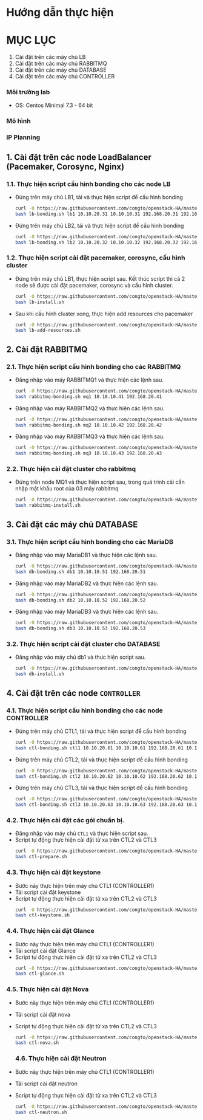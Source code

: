 ﻿# Hướng dẫn thực hiện
# MỤC LỤC 

1. Cài đặt trên các máy chủ LB
2. Cài đặt trên các máy chủ RABBITMQ
3. Cài đặt trên các máy chủ DATABASE
4. Cài đặt trên các máy chủ CONTROLLER


### Môi trường lab
- OS: Centos Minimal 7.3 - 64 bit

### Mô hình

### IP Planning


## 1. Cài đặt trên các node LoadBalancer (Pacemaker, Corosync, Nginx)

### 1.1. Thực hiện script cấu hình bonding cho các node LB
- Đứng trên máy chủ LB1, tải và thực hiện script để cấu hình bonding
  ```sh
  curl -O https://raw.githubusercontent.com/congto/openstack-HA/master/scripts/lb-bonding.sh
  bash lb-bonding.sh lb1 10.10.20.31 10.10.10.31 192.168.20.31 192.168.40.31
  ```

- Đứng trên máy chủ LB2, tải và thực hiện script để cấu hình bonding
  ```sh
  curl -O https://raw.githubusercontent.com/congto/openstack-HA/master/scripts/lb-bonding.sh
  bash lb-bonding.sh lb2 10.10.20.32 10.10.10.32 192.168.20.32 192.168.40.32
  ```

### 1.2. Thực hiện script cài đặt pacemaker, corosync, cấu hình cluster

- Đứng trên máy chủ LB1, thực hiện script sau. Kết thúc script thì cả 2 node sẽ được cài đặt pacemaker, corosync và cấu hình cluster. 
  ```sh
  curl -O https://raw.githubusercontent.com/congto/openstack-HA/master/scripts/lb-install.sh
  bash lb-install.sh
  ```
  
- Sau khi cấu hình cluster xong, thực hiện add resources cho pacemaker
  ```sh
  curl -O https://raw.githubusercontent.com/congto/openstack-HA/master/scripts/lb-add-resources.sh
  bash lb-add-resources.sh
  ```

## 2. Cài đặt RABBITMQ 
### 2.1. Thực hiện script cấu hình bonding cho các RABBITMQ
- Đăng nhập vào máy RABBITMQ1 và thực hiện các lệnh sau.
  ```sh
  curl -O https://raw.githubusercontent.com/congto/openstack-HA/master/scripts/rabbitmq-bonding.sh
  bash rabbitmq-bonding.sh mq1 10.10.10.41 192.168.20.41
  ```
  
- Đăng nhập vào máy RABBITMQ2 và thực hiện các lệnh sau.
  ```sh
  curl -O https://raw.githubusercontent.com/congto/openstack-HA/master/scripts/rabbitmq-bonding.sh
  bash rabbitmq-bonding.sh mq2 10.10.10.42 192.168.20.42
  ```

- Đăng nhập vào máy RABBITMQ3 và thực hiện các lệnh sau.
  ```sh
  curl -O https://raw.githubusercontent.com/congto/openstack-HA/master/scripts/rabbitmq-bonding.sh
  bash rabbitmq-bonding.sh mq3 10.10.10.43 192.168.20.43
  ```
  
### 2.2. Thực hiện cài đặt cluster cho rabbitmq
- Đứng trên node MQ1 và thực hiện script sau, trong quá trình cài cần nhập mật khẩu root của 03 máy rabbitmq
  ```sh
  curl -O https://raw.githubusercontent.com/congto/openstack-HA/master/scripts/rabbitmq-install.sh
  bash rabbitmq-install.sh
  ````
  
  
## 3. Cài đặt các máy chủ DATABASE
### 3.1. Thực hiện script cấu hình bonding cho các MariaDB
- Đăng nhập vào máy MariaDB1 và thực hiện các lệnh sau.
  ```sh
  curl -O https://raw.githubusercontent.com/congto/openstack-HA/master/scripts/db-bonding.sh
  bash db-bonding.sh db1 10.10.10.51 192.168.20.51
  ```
  
- Đăng nhập vào máy MariaDB2 và thực hiện các lệnh sau.
  ```sh
  curl -O https://raw.githubusercontent.com/congto/openstack-HA/master/scripts/db-bonding.sh
  bash db-bonding.sh db2 10.10.10.52 192.168.20.52
  ```

- Đăng nhập vào máy MariaDB3 và thực hiện các lệnh sau.
  ```sh
  curl -O https://raw.githubusercontent.com/congto/openstack-HA/master/scripts/db-bonding.sh
  bash db-bonding.sh db3 10.10.10.53 192.168.20.53
  ```
  
### 3.2. Thực hiện script cài đặt cluster cho DATABASE

- Đăng nhập vào máy chủ db1 và thưc hiện script sau.
  ```sh
  curl -O https://raw.githubusercontent.com/congto/openstack-HA/master/scripts/db-install.sh
  bash db-install.sh
  ```
  
## 4. Cài đặt trên các node `CONTROLLER`

### 4.1. Thực hiện script cấu hình bonding cho các node CONTROLLER
- Đứng trên máy chủ CTL1, tải và thực hiện script để cấu hình bonding
  ```sh
  curl -O https://raw.githubusercontent.com/congto/openstack-HA/master/scripts/ctl-bonding.sh
  bash ctl-bonding.sh ctl1 10.10.20.61 10.10.10.61 192.168.20.61 10.10.0.61
  ```

- Đứng trên máy chủ CTL2, tải và thực hiện script để cấu hình bonding
  ```sh
  curl -O https://raw.githubusercontent.com/congto/openstack-HA/master/scripts/ctl-bonding.sh
  bash ctl-bonding.sh ctl2 10.10.20.62 10.10.10.62 192.168.20.62 10.10.0.62
  ```

- Đứng trên máy chủ CTL3, tải và thực hiện script để cấu hình bonding
  ```sh
  curl -O https://raw.githubusercontent.com/congto/openstack-HA/master/scripts/ctl-bonding.sh
  bash ctl-bonding.sh ctl3 10.10.20.63 10.10.10.63 192.168.20.63 10.10.0.63
  ```
  
### 4.2. Thực hiện cài đặt các gói chuẩn bị.
- Đăng nhập vào máy chủ `CTL1` và thực hiện script sau.
- Script tự động thực hiện cài đặt từ xa trên CTL2 và CTL3
  ```sh
  curl -O https://raw.githubusercontent.com/congto/openstack-HA/master/scripts/ctl-prepare.sh
  bash ctl-prepare.sh
  ```

### 4.3. Thực hiện cài đặt keystone 
- Bước này thực hiện trên máy chủ CTL1 (CONTROLLER1)
- Tải script cài đặt keystone 
- Script tự động thực hiện cài đặt từ xa trên CTL2 và CTL3
  ```sh
  curl -O https://raw.githubusercontent.com/congto/openstack-HA/master/scripts/ctl-keystone.sh
  bash ctl-keystone.sh
  ```

### 4.4. Thực hiện cài đặt Glance 
- Bước này thực hiện trên máy chủ CTL1 (CONTROLLER1)
- Tải script cài đặt Glance 
- Script tự động thực hiện cài đặt từ xa trên CTL2 và CTL3
  ```sh
  curl -O https://raw.githubusercontent.com/congto/openstack-HA/master/scripts/ctl-glance.sh
  bash ctl-glance.sh
  ```

### 4.5. Thực hiện cài đặt Nova
- Bước này thực hiện trên máy chủ CTL1 (CONTROLLER1)
- Tải script cài đặt nova 
- Script tự động thực hiện cài đặt từ xa trên CTL2 và CTL3
  ```sh
  curl -O https://raw.githubusercontent.com/congto/openstack-HA/master/scripts/ctl-nova.sh
  bash ctl-nova.sh
  ```

  ### 4.6. Thực hiện cài đặt Neutron
- Bước này thực hiện trên máy chủ CTL1 (CONTROLLER1)
- Tải script cài đặt neutron
- Script tự động thực hiện cài đặt từ xa trên CTL2 và CTL3
  ```sh
  curl -O https://raw.githubusercontent.com/congto/openstack-HA/master/scripts/ctl-neutron.sh
  bash ctl-neutron.sh
  ```
